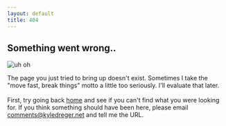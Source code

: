 ```yaml
---
layout: default
title: 404
---
```

## Something went wrong..
![uh oh](/public/images/404.jpg)

The page you just tried to bring up doesn't exist. Sometimes I take the "move fast, break things" motto a little too seriously. I'll evaluate that later.
<br><br>
First, try going back [home](/) and see if you can't find what you were looking for. If you think something should have been here, please email <comments@kyledreger.net> and tell me the URL.